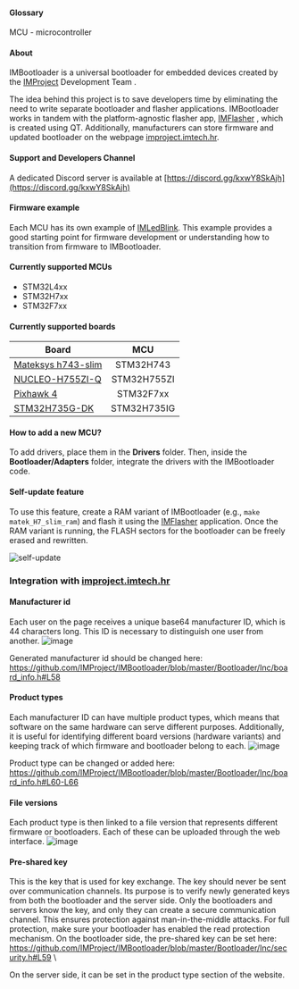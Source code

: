 #### Glossary
MCU - microcontroller


#### About
IMBootloader is a universal bootloader for embedded devices created by the [IMProject](https://github.com/IMProject) Development Team .

The idea behind this project is to save developers time by eliminating the need to write separate bootloader and flasher applications. IMBootloader works in tandem with the platform-agnostic flasher app, [IMFlasher](https://github.com/IMProject/IMFlasher) , which is created using QT. Additionally, manufacturers can store firmware and updated bootloader on the webpage [improject.imtech.hr](https://improject.imtech.hr).

#### Support and Developers Channel

A dedicated Discord server is available at [https://discord.gg/kxwY8SkAjh](https://discord.gg/kxwY8SkAjh)

#### Firmware example
Each MCU has its own example of [IMLedBlink](https://github.com/IMProject/IMLedBlink). This example provides a good starting point for firmware development or understanding how to transition from firmware to IMBootloader.

#### Currently supported MCUs

* STM32L4xx
* STM32H7xx
* STM32F7xx

#### Currently supported boards

| Board                                                                      |MCU       |
| -------------------------------------------------------------------------- |:--------:|
| [Mateksys h743-slim](http://www.mateksys.com/?portfolio=h743-slim)         |STM32H743 |
| [NUCLEO-H755ZI-Q](https://www.st.com/en/evaluation-tools/nucleo-h755zi-q.html) |STM32H755ZI |
| [Pixhawk 4](https://docs.px4.io/main/en/flight_controller/pixhawk4.html) |STM32F7xx |
| [STM32H735G-DK](https://www.st.com/en/evaluation-tools/stm32h735g-dk.html) |STM32H735IG |

#### How to add a new MCU?
To add drivers, place them in the **Drivers** folder. Then, inside the **Bootloader/Adapters** folder, integrate the drivers with the IMBootloader code.

#### Self-update feature
To use this feature, create a RAM variant of IMBootloader (e.g., `make matek_H7_slim_ram`) and flash it using the [IMFlasher](https://github.com/IMProject/IMFlasher) application. Once the RAM variant is running, the FLASH sectors for the bootloader can be freely erased and rewritten.

![self-update](https://user-images.githubusercontent.com/10188706/194720114-d39ddc2a-a962-4396-94ca-5645fa6a8c5d.gif)

### Integration with [improject.imtech.hr](https://improject.imtech.hr)

#### Manufacturer id

Each user on the page receives a unique base64 manufacturer ID, which is 44 characters long. This ID is necessary to distinguish one user from another.
![image](https://user-images.githubusercontent.com/10188706/194776688-b1c06866-bd50-445e-a001-8f3e6e8a446a.png)

Generated manufacturer id should be changed here: \
https://github.com/IMProject/IMBootloader/blob/master/Bootloader/Inc/board_info.h#L58

#### Product types
Each manufacturer ID can have multiple product types, which means that software on the same hardware can serve different purposes. Additionally, it is useful for identifying different board versions (hardware variants) and keeping track of which firmware and bootloader belong to each.
![image](https://user-images.githubusercontent.com/10188706/194776847-4d568155-354f-41ae-9397-74830effa5cd.png)

Product type can be changed or added here:
https://github.com/IMProject/IMBootloader/blob/master/Bootloader/Inc/board_info.h#L60-L66

#### File versions
Each product type is then linked to a file version that represents different firmware or bootloaders. Each of these can be uploaded through the web interface.
![image](https://user-images.githubusercontent.com/10188706/194776895-d88782be-5f49-492a-b0c4-c7b13c82480b.png)

#### Pre-shared key
This is the key that is used for key exchange. The key should never be sent over communication channels. Its purpose is to verify newly generated keys from both the bootloader and the server side. Only the bootloaders and servers know the key, and only they can create a secure communication channel. This ensures protection against man-in-the-middle attacks. For full protection, make sure your bootloader has enabled the read protection mechanism. On the bootloader side, the pre-shared key can be set here: \
https://github.com/IMProject/IMBootloader/blob/master/Bootloader/Inc/security.h#L59 \

On the server side, it can be set in the product type section of the website. 


